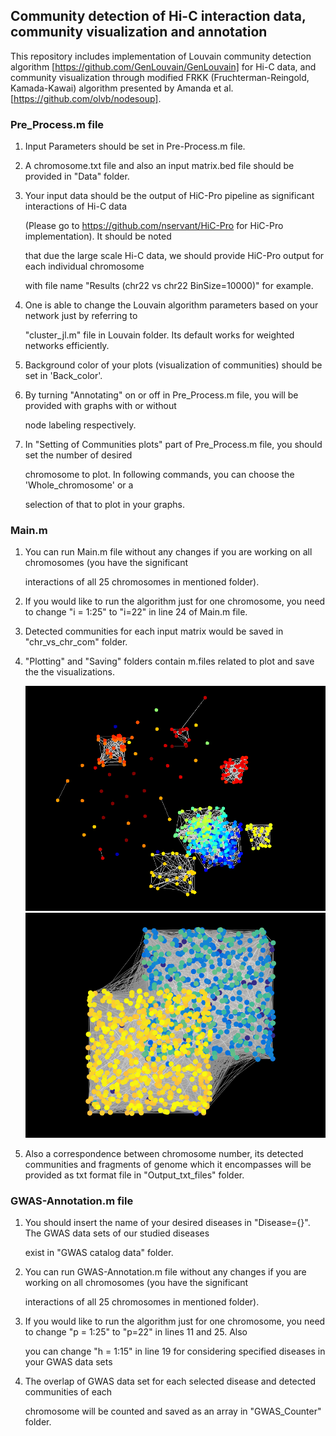 ## Community detection of Hi-C interaction data, community visualization and annotation

This repository includes implementation of Louvain community detection algorithm [https://github.com/GenLouvain/GenLouvain] for Hi-C data, and community visualization through modified FRKK (Fruchterman-Reingold, Kamada-Kawai) algorithm presented by Amanda et al. [https://github.com/olvb/nodesoup].


### Pre_Process.m file  


1. Input Parameters should be set in Pre-Process.m file.   

2. A chromosome.txt file and also an input matrix.bed file should be provided in "Data" folder.  

3. Your input data should be the output of HiC-Pro pipeline as significant interactions of Hi-C data  
 
   (Please go to https://github.com/nservant/HiC-Pro for HiC-Pro implementation). It should be noted  

   that due the large scale Hi-C data, we should provide HiC-Pro output for each individual chromosome   

   with file name "Results (chr22 vs chr22 BinSize=10000)" for example.    

4. One is able to change the Louvain algorithm parameters based on your network just by referring to   

   "cluster_jl.m" file in Louvain folder. Its default works for weighted networks efficiently.  

5. Background color of your plots (visualization of communities) should be set in 'Back_color'.  

6. By turning "Annotating" on or off in Pre_Process.m file, you will be provided with graphs with or without   
  
   node labeling respectively.  

7. In "Setting of Communities plots" part of Pre_Process.m file, you should set the number of desired  
  
   chromosome to plot. In following commands, you can choose the 'Whole_chromosome' or a   

   selection of that to plot in your graphs.


### Main.m   
    
1. You can run Main.m file without any changes if you are working on all chromosomes (you have the significant   

   interactions of all 25 chromosomes in mentioned folder).  

2. If you would like to run the algorithm just for one chromosome, you need to change "i = 1:25" to "i=22" in line 24 of Main.m file.  

3. Detected communities for each input matrix would be saved in "chr_vs_chr_com" folder.  

4. "Plotting" and "Saving" folders contain m.files related to plot and save the the visualizations.
    
    ![alt text](https://github.com/sanazjml/Community_detection/blob/master/graph%20of%205%20Mb%20base%20pair%20Hi-C%20data.png)  
    ![alt text](https://github.com/sanazjml/Community_detection/blob/master/Top2_Com%20graph%20for%20chr%2022%20of%2010%20Kb%20base%20pair%20Hi-C%20data.png)

5. Also a correspondence between chromosome number, its detected communities and fragments of genome which it encompasses will be provided as txt format file in "Output_txt_files" folder.
  

 ### GWAS-Annotation.m file  

1. You should insert the name of your desired diseases in "Disease={}". The GWAS data sets of our studied diseases  

   exist in "GWAS catalog data" folder.

2. You can run GWAS-Annotation.m file without any changes if you are working on all chromosomes (you have the significant   

   interactions of all 25 chromosomes in mentioned folder).  

3. If you would like to run the algorithm just for one chromosome, you need to change "p = 1:25" to "p=22" in lines 11 and 25. Also  

   you can change "h = 1:15" in line 19 for considering specified diseases in your GWAS data sets 
   
4. The overlap of GWAS data set for each selected disease and detected communities of each   

   chromosome will be counted and saved as an array in "GWAS_Counter" folder.  



